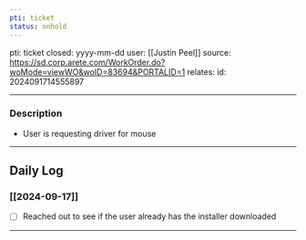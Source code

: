 ```yaml
---
pti: ticket
status: onhold
---
```

pti: ticket 
closed: yyyy-mm-dd
user: [[Justin Peel]]
source: https://sd.corp.arete.com/WorkOrder.do?woMode=viewWO&woID=83694&PORTALID=1
relates: 
id: 2024091714555897

---
### Description
- User is requesting driver for mouse
---
## Daily Log
### [[2024-09-17]]
- [ ] Reached out to see if the user already has the installer downloaded
---




